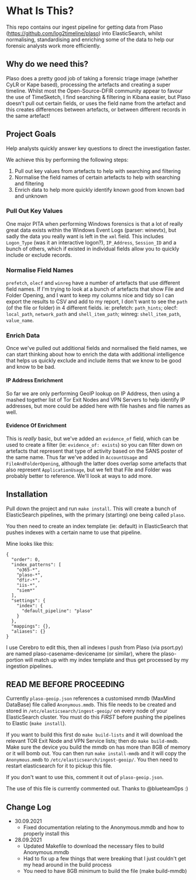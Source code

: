 # What Is This? #

This repo contains our ingest pipeline for getting data from Plaso (https://github.com/log2timeline/plaso) into ElasticSearch, whilst normalising, standardising and enriching some of the data to help our forensic analysts work more efficiently.

## Why do we need this? ##

Plaso does a pretty good job of taking a forensic triage image (whether CyLR or Kape based), processing the artefacts and creating a super timeline. Whilst most the Open-Source-DFIR community appear to favour the use of TimeSketch, I find searching & filtering in Kibana easier, but Plaso doesn't pull out certain fields, or uses the field name from the artefact and this creates differences between artefacts, or between different records in the same artefact!

## Project Goals ##

Help analysts quickly answer key questions to direct the investigation faster.

We achieve this by performing the following steps:

1. Pull out key values from artefacts to help with searching and filtering
2. Normalise the field names of certain artefacts to help with searching and filtering
3. Enrich data to help more quickly identify known good from known bad and unknown

### Pull Out Key Values ###

One major PITA when performing Windows forensics is that a lot of really great data exists within the Windows Event Logs (parser: winevtx), but sadly the data you really want is left in the `xml` field. This includes `Logon_Type` (was it an interactive logon?), `IP_Address`, `Session_ID` and a bunch of others, which if existed in individual fields allow you to quickly include or exclude records. 

### Normalise Field Names ###

`prefetch`, `olecf` and `winreg` have a number of artefacts that use different field names. If I'm trying to look at a bunch of artefacts that show File and Folder Opening, and I want to keep my columns nice and tidy so I can export the results to CSV and add to my report, I don't want to see the `path` (of the file or folder) in 4 different fields. ie: prefetch: `path_hints`; olecf: `local_path`, `network_path` and `shell_item_path`; winreg: `shell_item_path`, `value_name`.

### Enrich Data ###

Once we've pulled out additional fields and normalised the field names, we can start thinking about how to enrich the data with additional intelligence that helps us quickly exclude and include items that we know to be good and know to be bad. 

#### IP Address Enrichment ####
So far we are only performing GeoIP lookup on IP Address, then using a mashed together list of Tor Exit Nodes and VPN Servers to help identify IP addresses, but more could be added here with file hashes and file names as well.

#### Evidence Of Enrichment ####
This is _really_ basic, but we've added an `evidence_of` field, which can be used to create a filter (ie: `evidence_of: exists`) so you can filter down on artefacts that represent that type of activity based on the SANS poster of the same name. Thus far we've added in `AccountUsage` and `FileAndFolderOpening`, although the latter does overlap some artefacts that also represent `ApplicationUsage`, but we felt that File and Folder was probably better to reference. We'll look at ways to add more.

## Installation ##

Pull down the project and run `make install`. This will create a bunch of ElasticSearch pipelines, with the primary (starting) one being called `plaso`.

You then need to create an index template (ie: default) in ElasticSearch that pushes indexes with a certain name to use that pipeline.

Mine looks like this:

```
{
  "order": 0,
  "index_patterns": [
    "o365-*",
    "plaso-*",
    "dfir-*",
    "iis-*",
    "siem*"
  ],
  "settings": {
    "index": {
      "default_pipeline": "plaso"
    }
  },
  "mappings": {},
  "aliases": {}
}
```

I use Cerebro to edit this, then all indexes I push from Plaso (via psort.py) are named plaso-casename-devicename (or similar), where the plaso- portion will match up with my index template and thus get processed by my ingestion pipelines.

## READ ME BEFORE PROCEEDING ##

Currently `plaso-geoip.json` references a customised mmdb (MaxMind DataBase) file called `Anonymous.mmdb`. This file needs to be created and stored in `/etc/elasticsearch/ingest-geoip/` on every node of your ElasticSearch cluster. You must do this *FIRST* before pushing the pipelines to Elastic (`make install`).

If you want to build this first do `make build-lists` and it will download the relevant TOR Exit Node and VPN Service lists; then do `make build-mmdb`. Make sure the device you build the mmdb on has more than 8GB of memory or it will bomb out. You can then run `make install-mmdb` and it will copy the `Anonymous.mmdb` to `/etc/elasticsearch/ingest-geoip/`. You then need to restart elasticsearch for it to pickup this file.

If you don't want to use this, comment it out of `plaso-geoip.json`.

The use of this file is currently commented out. Thanks to @blueteam0ps :)

## Change Log

* 30.09.2021  
  * Fixed documentation relating to the Anonymous.mmdb and how to properly install this
* 28.09.2021  
  * Updated Makefile to download the necessary files to build Anonymous.mmdb
  * Had to fix up a few things that were breaking that I just couldn't get my head around in the build process
  * You need to have 8GB minimum to build the file (make build-mmdb)
